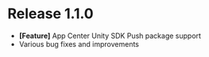 # Release 1.1.0

* **[Feature]** App Center Unity SDK Push package support
* Various bug fixes and improvements